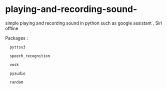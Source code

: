 # playing-and-recording-sound-
simple playing and recording sound  in python such as google assistant , Siri offline

Packages :

      pyttsx3
      
      speech_recognition
      
      vosk 
      
      pyaudio
      
      random
 
